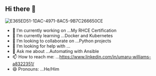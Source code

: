 ## Hi there 👋
![E365ED51-1DAC-4971-8AC5-9B7C266650CE](https://github.com/user-attachments/assets/3c4636e1-8ba5-4af4-a284-9de42fac87cf)
- 🔭 I’m currently working on ...My RHCE Certification
- 🌱 I’m currently learning ...Docker and Kubernetes
- 👯 I’m looking to collaborate on ...Python projects
- 🤔 I’m looking for help with ...
- 💬 Ask me about ...Automating with Ansible
- 📫 How to reach me: ...https://www.linkedin.com/in/umaru-williams-a8322351/
- 😄 Pronouns: ...He/Him
<!--
**Will8404/Will8404** is a ✨ _special_ ✨ repository because its `README.md` (this file) appears on your GitHub profile.

